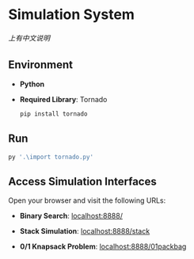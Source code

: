 # Simulation System

###### 上有中文说明

## Environment

-   **Python**
    
-   **Required Library**: Tornado
    
    ```sh
    pip install tornado
    ```
    

## Run

```sh
py '.\import tornado.py'
```

## Access Simulation Interfaces

Open your browser and visit the following URLs:

-   **Binary Search**: [localhost:8888/](http://localhost:8888/)
    
-   **Stack Simulation**: [localhost:8888/stack](http://localhost:8888/stack)
    
-   **0/1 Knapsack Problem**: [localhost:8888/01packbag](http://localhost:8888/01packbag)
